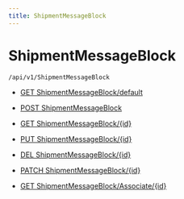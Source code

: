 ```yaml
---
title: ShipmentMessageBlock
---
```


# ShipmentMessageBlock

```http
/api/v1/ShipmentMessageBlock
```

* [GET ShipmentMessageBlock/default](v1ShipmentMessageBlockEntity_DefaultShipmentMessageBlockEntity.md)

* [POST ShipmentMessageBlock](v1ShipmentMessageBlockEntity_PostShipmentMessageBlockEntity.md)

* [GET ShipmentMessageBlock/{id}](v1ShipmentMessageBlockEntity_GetShipmentMessageBlockEntity.md)

* [PUT ShipmentMessageBlock/{id}](v1ShipmentMessageBlockEntity_PutShipmentMessageBlockEntity.md)

* [DEL ShipmentMessageBlock/{id}](v1ShipmentMessageBlockEntity_DeleteShipmentMessageBlockEntity.md)

* [PATCH ShipmentMessageBlock/{id}](v1ShipmentMessageBlockEntity_PatchShipmentMessageBlockEntity.md)

* [GET ShipmentMessageBlock/Associate/{id}](v1ShipmentMessageBlockEntity_GetUserBlocks.md)